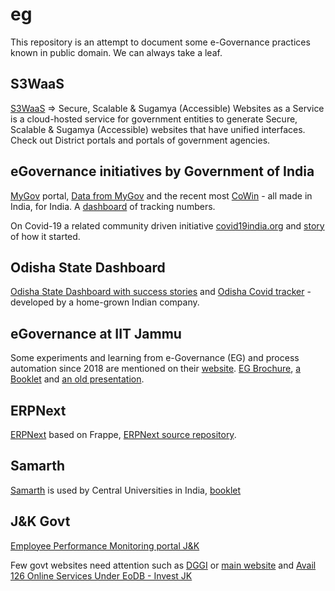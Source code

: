 # eg
This repository is an attempt to document some e-Governance practices known in public domain. We can always take a leaf.   


## S3WaaS 
[S3WaaS](https://s3waas.gov.in/) => Secure, Scalable & Sugamya (Accessible) Websites as a Service is a cloud-hosted service for government entities to generate Secure, Scalable & Sugamya (Accessible) websites that have unified interfaces. Check out District portals and portals of government agencies.    


## eGovernance initiatives by Government of India
[MyGov](https://www.mygov.in/) portal, [Data from MyGov](https://data.gov.in/) and the recent most [CoWin](https://www.cowin.gov.in/) - all made in India, for India. A [dashboard](https://dashboard.cowin.gov.in/) of tracking numbers.   

On Covid-19 a related community driven initiative [covid19india.org](https://www.covid19india.org/) and [story](https://blog.covid19india.org/2020/03/14/init/) of how it started.   

## Odisha State Dashboard 
[Odisha State Dashboard with success stories](https://statedashboard.odisha.gov.in/Pages/successStories) and [Odisha Covid tracker](https://statedashboard.odisha.gov.in/) - developed by a home-grown Indian company.   


## eGovernance at IIT Jammu 
Some experiments and learning from e-Governance (EG) and process automation since 2018 are mentioned on their [website](https://iitjammu.ac.in/eg). [EG Brochure](https://drive.google.com/file/d/16g5_HIScd0YXbb93EWWu505NVhUiK44d/view), [a Booklet](https://drive.google.com/file/d/1DCz7HfI7KTeKM_UNSK3OjAsp5C1j0usJ/view) and [an old presentation](https://drive.google.com/file/d/1hKmxvwEsFm9TKcW-6Ma6poGtNMM6silK/view).   

## ERPNext 
[ERPNext](https://erpnext.com/open-source-education) based on Frappe, [ERPNext source repository](https://github.com/frappe/erpnext).    


## Samarth 
[Samarth](https://samarth.edu.in/) is used by Central Universities in India, [booklet](https://samarth.edu.in/pdf/samarth-egov-booklet.pdf)   


## J&K Govt 
[Employee Performance Monitoring portal J&K](https://epm.jk.gov.in/)    

Few govt websites need attention such as [DGGI](https://jk.gov.in/jammukashmir/?q=search/node/dggi) or [main website](https://jk.gov.in/) and [Avail 126 Online Services Under EoDB - Invest JK](https://www.investjk.in/)    
